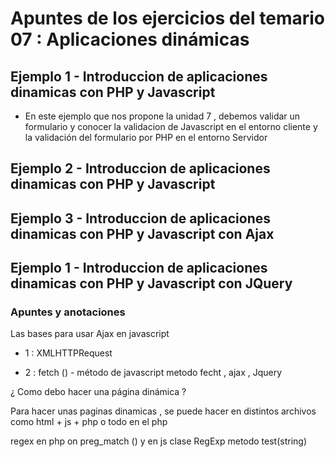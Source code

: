 # Apuntes de los ejercicios del temario 07 : Aplicaciones dinámicas

## Ejemplo 1  - Introduccion de aplicaciones dinamicas con PHP y Javascript

 - En este ejemplo que nos propone la unidad 7 , debemos validar un formulario y conocer la validacion de Javascript en el entorno cliente
 y la validación del formulario por PHP en el  entorno Servidor 

## Ejemplo 2  - Introduccion de aplicaciones dinamicas con PHP y Javascript

## Ejemplo 3  - Introduccion de aplicaciones dinamicas con PHP y Javascript con Ajax

## Ejemplo 1  - Introduccion de aplicaciones dinamicas con PHP y Javascript con JQuery

### Apuntes y anotaciones 

Las bases para usar Ajax en javascript 

 - 1 : XMLHTTPRequest

 - 2 : fetch () - método de javascript 
metodo fecht , ajax , Jquery

¿ Como debo hacer una página dinámica ?

 Para hacer unas paginas dinamicas , se puede hacer en distintos archivos como html + js + php o todo en el php 

 regex en php on preg_match () y en js  clase RegExp metodo test(string)